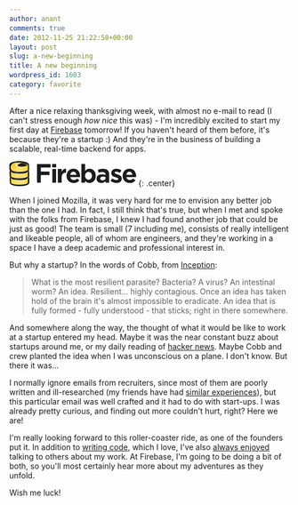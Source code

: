 ```yaml
---
author: anant
comments: true
date: 2012-11-25 21:22:58+00:00
layout: post
slug: a-new-beginning
title: A new beginning
wordpress_id: 1603
category: favorite
---
```


After a nice relaxing thanksgiving week, with almost no e-mail to read (I can't stress enough _how nice_ this was) - I'm incredibly excited to start my first day at [Firebase](http://www.firebase.com) tomorrow! If you haven't heard of them before, it's because they're a startup :) And they're in the business of building a scalable, real-time backend for apps.

[![Firebase](/images/2012/firebase.png)](http://www.firebase.com)
{: .center}

When I joined Mozilla, it was very hard for me to envision any better job than the one I had. In fact, I still think that's true, but when I met and spoke with the folks from Firebase, I knew I had found another job that could be just as good! The team is small (7 including me), consists of really intelligent and likeable people, all of whom are engineers, and they're working in a space I have a deep academic and professional interest in.

But why a startup? In the words of Cobb, from [Inception](http://www.imdb.com/title/tt1375666/quotes):

> What is the most resilient parasite? Bacteria? A virus? An intestinal worm? An idea. Resilient... highly contagious. Once an idea has taken hold of the brain it's almost impossible to eradicate. An idea that is fully formed - fully understood - that sticks; right in there somewhere.

And somewhere along the way, the thought of what it would be like to work at a startup entered my head. Maybe it was the near constant buzz about startups around me, or my daily reading of [hacker news](http://news.ycombinator.com/). Maybe Cobb and crew planted the idea when I was unconscious on a plane. I don't know. But there it was...

I normally ignore emails from recruiters, since most of them are poorly written and ill-researched (my friends have had [similar experiences](http://zpao.com/posts/this-is-bad-recruiting/)), but this particular email was well crafted and it had to do with start-ups. I was already pretty curious, and finding out more couldn't hurt, right? Here we are!

I'm really looking forward to this roller-coaster ride, as one of the founders put it. In addition to [writing code](http://github.com/anantn), which I love, I've also [always enjoyed](http://kix.in/talks/) talking to others about my work. At Firebase, I'm going to be doing a bit of both, so you'll most certainly hear more about my adventures as they unfold.

Wish me luck!
